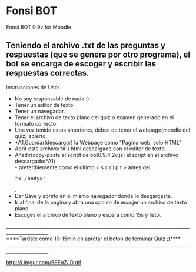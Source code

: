 # Fonsi BOT
Fonsi BOT 0.9v for Moodle


<h2>Teniendo el archivo .txt de las preguntas y respuestas (que se genera por otro programa), el bot se encarga de escoger y escribir las respuestas correctas.<br></h2>

Instrucciones de Uso:<br />
<ul>
  <li>No soy responsable de nada :)<br /></li>
  <li>Tener un editor de texto.<br /></li>
  <li>Tener un navegador.<br /></li>
  <li>Tener el archivo de texto plano del quiz o examen generado en el formato correcto.<br /></li>
  <li>Una vez tenido estos anteriores, debes de tener el webpage(moodle del quiz) abierto.<br /></li>
  <li>*A1.Guardar(descargar) la Webpage como "Pagina web, solo HTML"<br /></li>
  <li>Abrir este archivo(*A1) html descargado con el editor de texto.<br /></li>
  <li>Añadir(copy-paste el script de bot0.9.4.2v.js) el script en el archivo descargado(*A1)<br /></li>
    - preferiblemente como el ultimo < s c r i p t > antes del <pre>"< /body>"</pre>.<br /></li>
  <li>Dar Save y abrirlo en el mismo navegador donde lo desgargaste.<br /></li>
  <li>Ir al final de la pagina y abra una opcion de escojer un archivo de texto plano.<br /></li>
  <li>Escoges el archivo de texto plano y espera como 15s y listo.<br /></li>
  </ul>
  ________________________________________________________________________________________________<br>
  ****Tardate como 10-15min en apretar el boton de terminar Quiz ;)****<br>
  ________________________________________________________________________________________________<br>

  <a href="http://i.imgur.com/5SEgZJD.gif">http://i.imgur.com/5SEgZJD.gif</a>

